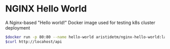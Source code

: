 # NGINX Hello World

A Nginx-based "Hello world!" Docker image used for testing k8s cluster deployment

```bash
$docker run -p 80:80 --name hello-world aristidetm/nginx-hello-world:latest
$curl http://locahost/api
```